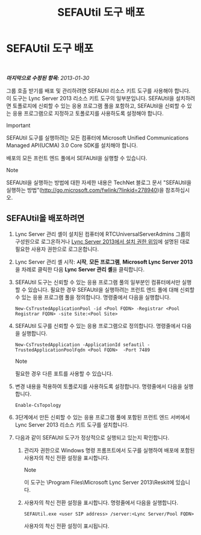 ﻿---
title: SEFAUtil 도구 배포
TOCTitle: SEFAUtil 도구 배포
ms:assetid: fb556e50-88dd-4404-a3d5-be36f5ba41e6
ms:mtpsurl: https://technet.microsoft.com/ko-kr/library/JJ945659(v=OCS.15)
ms:contentKeyID: 52057004
ms.date: 08/24/2015
mtps_version: v=OCS.15
ms.translationtype: HT
---

# SEFAUtil 도구 배포

 

_**마지막으로 수정된 항목:** 2013-01-30_

그룹 호출 받기를 배포 및 관리하려면 SEFAUtil 리소스 키트 도구를 사용해야 합니다. 이 도구는 Lync Server 2013 리소스 키트 도구의 일부분입니다. SEFAUtil을 설치하려면 토폴로지에 신뢰할 수 있는 응용 프로그램 풀을 포함하고, SEFAUtil을 신뢰할 수 있는 응용 프로그램으로 지정하고 토폴로지를 사용하도록 설정해야 합니다.


> [!IMPORTANT]
> SEFAUtil 도구를 실행하려는 모든 컴퓨터에 Microsoft Unified Communications Managed API(UCMA) 3.0 Core SDK를 설치해야 합니다.



배포의 모든 프런트 엔드 풀에서 SEFAUtil을 실행할 수 있습니다.


> [!NOTE]
> SEFAUtil을 실행하는 방법에 대한 자세한 내용은 TechNet 블로그 문서 "SEFAUtil을 실행하는 방법"(<A class=uri href="http://go.microsoft.com/fwlink/?linkid=278940">http://go.microsoft.com/fwlink/?linkid=278940</A>)을 참조하십시오.



## SEFAUtil을 배포하려면

1.  Lync Server 관리 셸이 설치된 컴퓨터에 RTCUniversalServerAdmins 그룹의 구성원으로 로그온하거나 [Lync Server 2013에서 설치 권한 위임](lync-server-2013-delegate-setup-permissions.md)에 설명된 대로 필요한 사용자 권한으로 로그온합니다.

2.  Lync Server 관리 셸 시작: **시작**, **모든 프로그램**, **Microsoft Lync Server 2013**을 차례로 클릭한 다음 **Lync Server 관리 셸**을 클릭합니다.

3.  SEFAUtil 도구는 신뢰할 수 있는 응용 프로그램 풀의 일부분인 컴퓨터에서만 실행할 수 있습니다. 필요한 경우 SEFAUtil을 실행하려는 프런트 엔드 풀에 대해 신뢰할 수 있는 응용 프로그램 풀을 정의합니다. 명령줄에서 다음을 실행합니다.
    
        New-CsTrustedApplicationPool -id <Pool FQDN> -Registrar <Pool Registrar FQDN> -site Site:<Pool Site>

4.  SEFAUtil 도구를 신뢰할 수 있는 응용 프로그램으로 정의합니다. 명령줄에서 다음을 실행합니다.
    
        New-CsTrustedApplication -ApplicationId sefautil -TrustedApplicationPoolFqdn <Pool FQDN>  -Port 7489
    

    > [!NOTE]
    > 필요한 경우 다른 포트를 사용할 수 있습니다.



5.  변경 내용을 적용하여 토폴로지를 사용하도록 설정합니다. 명령줄에서 다음을 실행합니다.
    
        Enable-CsTopology

6.  3단계에서 만든 신뢰할 수 있는 응용 프로그램 풀에 포함된 프런트 엔드 서버에서 Lync Server 2013 리소스 키트 도구를 설치합니다.

7.  다음과 같이 SEFAUtil 도구가 정상적으로 실행되고 있는지 확인합니다.
    
    1.  관리자 권한으로 Windows 명령 프롬프트에서 도구를 실행하여 배포에 포함된 사용자의 착신 전환 설정을 표시합니다.
        

        > [!NOTE]
        > 이 도구는 \Program Files\Microsoft Lync Server 2013\Reskit에 있습니다.

    
    2.  사용자의 착신 전환 설정을 표시합니다. 명령줄에서 다음을 실행합니다.
        
            SEFAUtil.exe <user SIP address> /server:<Lync Server/Pool FQDN>
        
        사용자의 착신 전환 설정이 표시됩니다.

